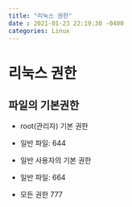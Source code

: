 ```yaml
---
title: "리눅스 권한"
date : 2021-01-23 22:19:30 -0400
categories: Linux
---
```


# 리눅스 권한

## 파일의 기본권한  
- root(관리자) 기본 권한   
 - 일반 파일: 644  
 
 - 일반 사용자의 기본 권한   
 
 - 일반 파일: 664

- 모든 권한 777
